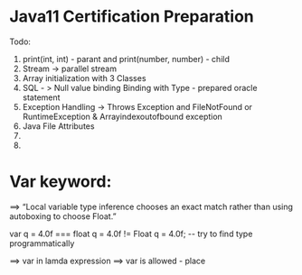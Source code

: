 # Java11 Certification Preparation


Todo:

1. print(int, int) - parant and print(number, number) - child
2. Stream -> parallel stream
2. Array initialization with 3 Classes
3. SQL - > Null value binding Binding with Type - prepared oracle statement
4. Exception Handling -> Throws Exception and FileNotFound or RuntimeException & Arrayindexoutofbound exception
5. Java File Attributes
6. 
7.


Var keyword: 
==============
==> “Local variable type inference chooses an exact match rather than using autoboxing to choose Float.”

var q = 4.0f === float q = 4.0f != Float q = 4.0f; -- try to find type programmatically

==> var in lamda expression
==> var is allowed - place 
